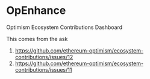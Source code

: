 # OpEnhance
Optimism Ecosystem Contributions Dashboard 


This comes from the ask
1) https://github.com/ethereum-optimism/ecosystem-contributions/issues/12
2) https://github.com/ethereum-optimism/ecosystem-contributions/issues/11
